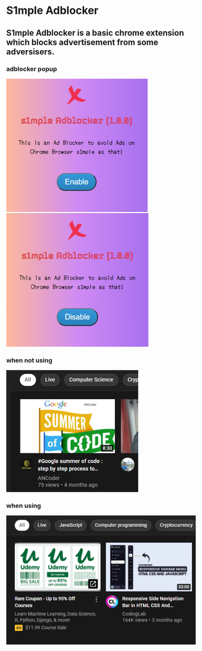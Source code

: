 # S1mple Adblocker

## S1mple Adblocker is a basic chrome extension which blocks advertisement from some adversisers.

### adblocker popup

![adblocker ](images/adblocker-1.png)
![adblocker ](images/adblocker-2.png)

### when not using

![adblocker ](images/after.png)

### when using

![adblocker ](images/before.png)
